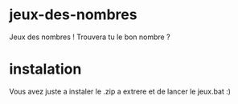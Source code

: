 # jeux-des-nombres

Jeux des nombres ! Trouvera tu le bon nombre ?

# instalation

Vous avez juste a instaler le .zip a extrere et de lancer le jeux.bat :)
